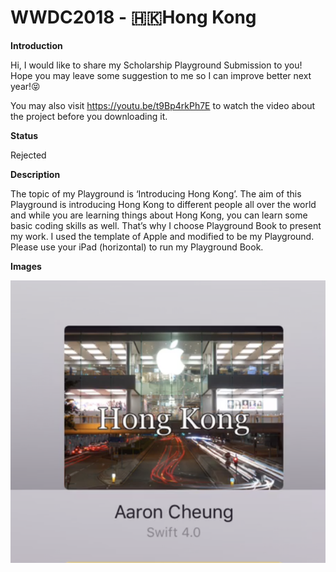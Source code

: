 # WWDC2018 - 🇭🇰Hong Kong

**Introduction**

Hi, I would like to share my Scholarship Playground Submission to you! Hope you may leave some suggestion to me so I can improve better next year!😝

You may also visit https://youtu.be/t9Bp4rkPh7E to watch the video about the project before you downloading it.

**Status**

Rejected

**Description**

The topic of my Playground is ‘Introducing Hong Kong’. The aim of this Playground is introducing Hong Kong to different people all over the world and while you are learning things about Hong Kong, you can learn some basic coding skills as well. That’s why I choose Playground Book to present my work. I used the template of Apple and modified to be my Playground. Please use your iPad (horizontal) to run my Playground Book.

**Images**

![SreenShot](螢幕快照%202018-04-20%20上午8.40.45.png)
